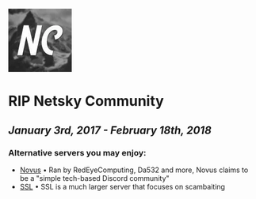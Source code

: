![](10b4fef14f593aadddd241311ca62c7b.png)

# RIP Netsky Community
## *January 3rd, 2017 - February 18th, 2018*

### Alternative servers you may enjoy:
- [Novus](https://novuscommunity.co/) • Ran by RedEyeComputing, Da532 and more, Novus claims to be a "simple tech-based Discord community"
- [SSL](http://www.sslcommunity.io/) • SSL is a much larger server that focuses on scambaiting

